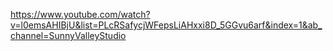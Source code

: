 https://www.youtube.com/watch?v=l0emsAHIBjU&list=PLcRSafycjWFepsLiAHxxi8D_5GGvu6arf&index=1&ab_channel=SunnyValleyStudio